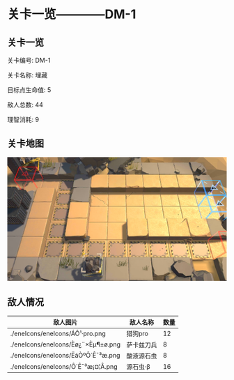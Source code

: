 # 关卡一览————DM-1


## 关卡一览

关卡编号: DM-1

关卡名称: 埋藏

目标点生命值: 5

敌人总数: 44

理智消耗: 9


## 关卡地图
![DM-1](./oprMap/DM-1.png)

## 敌人情况

| 敌人图片 | 敌人名称 | 数量  |
|---------|-----|-----|
| ./eneIcons/eneIcons/ÁÔ¹·pro.png| 猎狗pro  |   12  |
| ./eneIcons/eneIcons/Èø¿¨×Èµ¶±ø.png| 萨卡兹刀兵  |   8  |
| ./eneIcons/eneIcons/ËáÒºÔ´Ê¯³æ.png| 酸液源石虫  |   8  |
| ./eneIcons/eneIcons/Ô´Ê¯³æ¡¤¦Â.png| 源石虫·β  |   16  |
